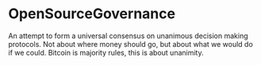 # OpenSourceGovernance
An attempt to form a universal consensus on unanimous decision making protocols. Not about where money should go, but about what we would do if we could. Bitcoin is majority rules, this is about unanimity.
